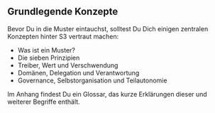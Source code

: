 ## Grundlegende Konzepte

Bevor Du in die Muster eintauchst, solltest Du Dich einigen zentralen Konzepten hinter S3 vertraut machen:

- Was ist ein Muster?
- Die sieben Prinzipien
- Treiber, Wert und Verschwendung
- Domänen, Delegation und Verantwortung
- Governance, Selbstorganisation und Teilautonomie

Im Anhang findest Du ein Glossar, das kurze Erklärungen dieser und weiterer Begriffe enthält.